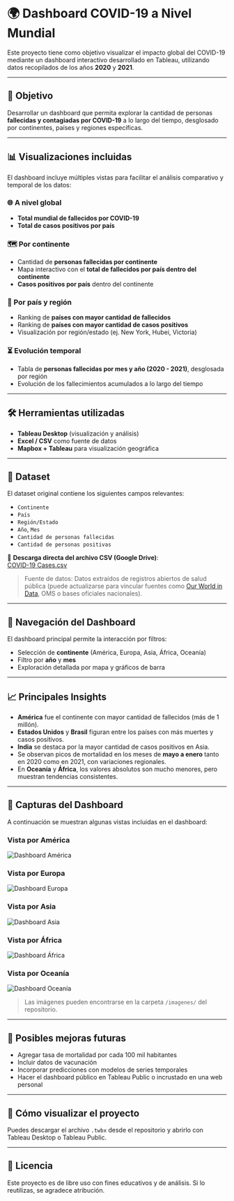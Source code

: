 # 🌍 Dashboard COVID-19 a Nivel Mundial

Este proyecto tiene como objetivo visualizar el impacto global del COVID-19 mediante un dashboard interactivo desarrollado en Tableau, utilizando datos recopilados de los años **2020** y **2021**.

---

## 🎯 Objetivo

Desarrollar un dashboard que permita explorar la cantidad de personas **fallecidas y contagiadas por COVID-19** a lo largo del tiempo, desglosado por continentes, países y regiones específicas.

---

## 📊 Visualizaciones incluidas

El dashboard incluye múltiples vistas para facilitar el análisis comparativo y temporal de los datos:

### 🌐 A nivel global
- **Total mundial de fallecidos por COVID-19**
- **Total de casos positivos por país**

### 🗺️ Por continente
- Cantidad de **personas fallecidas por continente**
- Mapa interactivo con el **total de fallecidos por país dentro del continente**
- **Casos positivos por país** dentro del continente

### 📌 Por país y región
- Ranking de **países con mayor cantidad de fallecidos**
- Ranking de **países con mayor cantidad de casos positivos**
- Visualización por región/estado (ej. New York, Hubei, Victoria)

### ⏳ Evolución temporal
- Tabla de **personas fallecidas por mes y año (2020 - 2021)**, desglosada por región
- Evolución de los fallecimientos acumulados a lo largo del tiempo

---

## 🛠️ Herramientas utilizadas

- **Tableau Desktop** (visualización y análisis)
- **Excel / CSV** como fuente de datos
- **Mapbox + Tableau** para visualización geográfica

---

## 📁 Dataset

El dataset original contiene los siguientes campos relevantes:

- `Continente`
- `País`
- `Región/Estado`
- `Año`, `Mes`
- `Cantidad de personas fallecidas`
- `Cantidad de personas positivas`

📌 **Descarga directa del archivo CSV (Google Drive)**:  
[COVID-19 Cases.csv](https://drive.google.com/file/d/11sLPVT_-UXytPH--MJePJIMXBulueefZ/view?usp=sharing)

> Fuente de datos: Datos extraídos de registros abiertos de salud pública (puede actualizarse para vincular fuentes como [Our World in Data](https://ourworldindata.org/covid-deaths), OMS o bases oficiales nacionales).


---

## 🧭 Navegación del Dashboard

El dashboard principal permite la interacción por filtros:
- Selección de **continente** (América, Europa, Asia, África, Oceanía)
- Filtro por **año** y **mes**
- Exploración detallada por mapa y gráficos de barra

---

## 📈 Principales Insights

- **América** fue el continente con mayor cantidad de fallecidos (más de 1 millón).
- **Estados Unidos** y **Brasil** figuran entre los países con más muertes y casos positivos.
- **India** se destaca por la mayor cantidad de casos positivos en Asia.
- Se observan picos de mortalidad en los meses de **mayo a enero** tanto en 2020 como en 2021, con variaciones regionales.
- En **Oceanía** y **África**, los valores absolutos son mucho menores, pero muestran tendencias consistentes.

---

## 📸 Capturas del Dashboard

A continuación se muestran algunas vistas incluidas en el dashboard:

### Vista por América
![Dashboard América](imagenes/dashboard_america.png)

### Vista por Europa
![Dashboard Europa](imagenes/dashboard_europa.png)

### Vista por Asia
![Dashboard Asia](imagenes/dashboard_asia.png)

### Vista por África
![Dashboard África](imagenes/dashboard_africa.png)

### Vista por Oceanía
![Dashboard Oceanía](imagenes/dashboard_oceania.png)

> Las imágenes pueden encontrarse en la carpeta `/imagenes/` del repositorio.

---

## 🧩 Posibles mejoras futuras

- Agregar tasa de mortalidad por cada 100 mil habitantes
- Incluir datos de vacunación
- Incorporar predicciones con modelos de series temporales
- Hacer el dashboard público en Tableau Public o incrustado en una web personal

---

## 📌 Cómo visualizar el proyecto

Puedes descargar el archivo `.twbx` desde el repositorio y abrirlo con Tableau Desktop o Tableau Public.

---

## 📄 Licencia

Este proyecto es de libre uso con fines educativos y de análisis. Si lo reutilizas, se agradece atribución.

